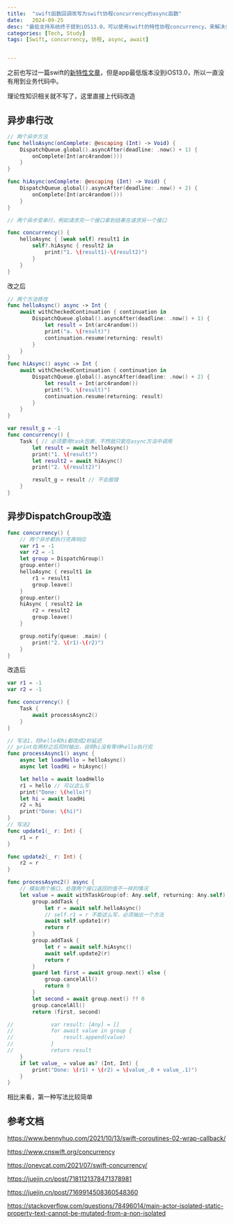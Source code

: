```yaml
---
title:  "swift函数回调改写为swift协程concurrency的async函数"
date:   2024-09-25
desc: "最低支持系统终于提到iOS13.0，可以使用swift的特性协程concurrency，来解决多接口调用的回调地狱问题。这里介绍使用协程实现两个异步线程变成同步，两个异步线程实现类似group。将回调改写成 async 函数。"
categories: [Tech, Study]
tags: [Swift, concurrency, 协程, async, await]


---
```


之前也写过一篇swift的[新特性文章](https://ramboqiu.github.io/posts/iOS&Swift%E6%96%B0%E7%89%B9%E6%96%B0/#%E5%B9%B6%E5%8F%91concurrencyasyncawait)，但是app最低版本没到iOS13.0，所以一直没有用到业务代码中。

理论性知识相关就不写了，这里直接上代码改造

## 异步串行改

```swift
// 两个异步方法
func helloAsync(onComplete: @escaping (Int) -> Void) {
    DispatchQueue.global().asyncAfter(deadline: .now() + 1) {
        onComplete(Int(arc4random()))
    }
}

func hiAsync(onComplete: @escaping (Int) -> Void) {
    DispatchQueue.global().asyncAfter(deadline: .now() + 2) {
        onComplete(Int(arc4random()))
    }
}

// 两个异步变串行，例如请求完一个接口拿到结果在请求另一个接口

func concurrency() {
    helloAsync { [weak self] result1 in
        self?.hiAsync { result2 in
            print("1. \(result1)-\(result2)")
        }
    }
}
```

改之后

```swift
// 两个方法修改
func helloAsync() async -> Int {
    await withCheckedContinuation { continuation in
        DispatchQueue.global().asyncAfter(deadline: .now() + 1) {
            let result = Int(arc4random())
            print("a. \(result)")
            continuation.resume(returning: result)
        }
    }
}
func hiAsync() async -> Int {
    await withCheckedContinuation { continuation in
        DispatchQueue.global().asyncAfter(deadline: .now() + 2) {
            let result = Int(arc4random())
            print("b. \(result)")
            continuation.resume(returning: result)
        }
    }
}

var result_g = -1
func concurrency() {
    Task { // 必须要用task包裹，不然就只能在async方法中调用
        let result = await helloAsync()
        print("1. \(result)")
        let result2 = await hiAsync()
        print("2. \(result2)")

        result_g = result // 不会报错
    }
}
```



## 异步DispatchGroup改造

```swift
func concurrency() {
    // 两个异步都执行完再响应
    var r1 = -1
    var r2 = -1
    let group = DispatchGroup()
    group.enter()
    helloAsync { result1 in
        r1 = result1
        group.leave()
    }
    group.enter()
    hiAsync { result2 in
        r2 = result2
        group.leave()
    }

    group.notify(queue: .main) {
        print("2. \(r1)-\(r2)")
    }
}
```

改造后

```swift
var r1 = -1
var r2 = -1

func concurrency() {
    Task {
        await processAsync2()
    }
}

// 写法1，将hello和hi都改成2秒延迟
// print在两秒之后同时输出，说明hi没有等待hello执行完
func processAsync1() async {
    async let loadHello = helloAsync()
    async let loadHi = hiAsync()

    let hello = await loadHello
    r1 = hello // 可以这么写
    print("Done: \(hello)")
    let hi = await loadHi
    r2 = hi
    print("Done: \(hi)")
}
// 写法2
func update1(_ r: Int) {
    r1 = r
}

func update2(_ r: Int) {
    r2 = r
}

func processAsync2() async {
  	// 模拟两个接口，处理两个接口返回的值不一样的情况
    let value = await withTaskGroup(of: Any.self, returning: Any.self) { group in
        group.addTask {
            let r = await self.helloAsync()
            // self.r1 = r 不能这么写，必须抽出一个方法
            await self.update1(r)
            return r
        }
        group.addTask {
            let r = await self.hiAsync()
            await self.update2(r)
            return r
        }
        guard let first = await group.next() else {
            group.cancelAll()
            return 0
        }
        let second = await group.next() ?? 0
        group.cancelAll()
        return (first, second)

//            var result: [Any] = []
//            for await value in group {
//                result.append(value)
//            }
//            return result
    }
    if let value_ = value as? (Int, Int) {
        print("Done: \(r1) + \(r2) = \(value_.0 + value_.1)")
    }
}
```

相比来看，第一种写法比较简单



## 参考文档

https://www.bennyhuo.com/2021/10/13/swift-coroutines-02-wrap-callback/

https://www.cnswift.org/concurrency

https://onevcat.com/2021/07/swift-concurrency/

https://juejin.cn/post/7181121378471378981

https://juejin.cn/post/7169914508360548360

https://stackoverflow.com/questions/78496014/main-actor-isolated-static-property-text-cannot-be-mutated-from-a-non-isolated